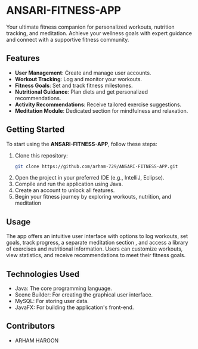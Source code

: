 # ANSARI-FITNESS-APP  
Your ultimate fitness companion for personalized workouts, nutrition tracking, and meditation. Achieve your wellness goals with expert guidance and connect with a supportive fitness community.  


## Features  
- **User Management**: Create and manage user accounts.  
- **Workout Tracking**: Log and monitor your workouts.  
- **Fitness Goals**: Set and track fitness milestones.  
- **Nutritional Guidance**: Plan diets and get personalized recommendations.  
- **Activity Recommendations**: Receive tailored exercise suggestions.  
- **Meditation Module**: Dedicated section for mindfulness and relaxation.  

## Getting Started  
To start using the **ANSARI-FITNESS-APP**, follow these steps:  
1. Clone this repository:  
   ```bash  
   git clone https://github.com/arham-729/ANSARI-FITNESS-APP.git
   
2. Open the project in your preferred IDE (e.g., IntelliJ, Eclipse).
3. Compile and run the application using Java.
4. Create an account to unlock all features.
5. Begin your fitness journey by exploring workouts, nutrition, and meditation

## Usage

The app offers an intuitive user interface with options to log workouts, set goals, track progress, a separate meditation section , and access a library of exercises and nutritional information. Users can customize workouts, view statistics, and receive recommendations to meet their fitness goals.

## Technologies Used

- Java: The core programming language.
- Scene Builder: For creating the graphical user interface.
- MySQL: For storing user data.
- JavaFX: For building the application's front-end.



## Contributors

- ARHAM HAROON

